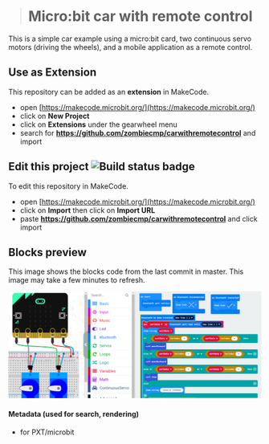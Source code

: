 
># Micro:bit car with remote control

This is a simple car example using a micro:bit card, two continuous servo motors (driving the wheels), and a mobile application as a remote control.

## Use as Extension

This repository can be added as an **extension** in MakeCode.

* open [https://makecode.microbit.org/](https://makecode.microbit.org/)
* click on **New Project**
* click on **Extensions** under the gearwheel menu
* search for **https://github.com/zombiecmp/carwithremotecontrol** and import

## Edit this project ![Build status badge](https://github.com/zombiecmp/carwithremotecontrol/workflows/MakeCode/badge.svg)

To edit this repository in MakeCode.

* open [https://makecode.microbit.org/](https://makecode.microbit.org/)
* click on **Import** then click on **Import URL**
* paste **https://github.com/zombiecmp/carwithremotecontrol** and click import

## Blocks preview

This image shows the blocks code from the last commit in master.
This image may take a few minutes to refresh.

![A rendered view of the blocks](Microbit.Car/blocks.PNG)

#### Metadata (used for search, rendering)

* for PXT/microbit
<script src="https://makecode.com/gh-pages-embed.js"></script><script>makeCodeRender("{{ site.makecode.home_url }}", "{{ site.github.owner_name }}/{{ site.github.repository_name }}");</script>
